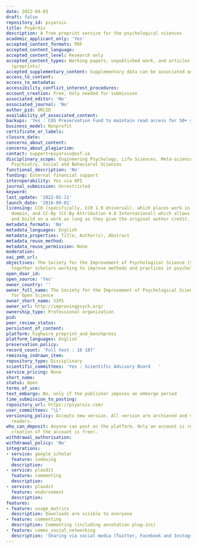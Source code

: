 ```yaml
---
date: 2022-04-03
draft: false
repository_id: psyarxiv
title: PsyArXiv
description: A free preprint service for the psychological sciences
academic_applicant_only: 'Yes'
accepted_content_formats: PDF
accepted_content_language:
accepted_content_level: Research only
accepted_content_types: Working papers, unpublished work, and articles under review
  (preprints)
accepted_supplementary_content: Supplementary data can be associated on the same page
access_to_content:
access_to_metadata:
accessibility_conflict_interest_procedures:
account_creation: Free, Only needed for submission
associated_editor: 'No'
associated_journal: 'No'
author_pid: ORCID
availability_of_associated_content:
backups: 'Yes : COS Preservation Fund to maintain read access for 50+ years'
business_model: Nonprofit
certificate_or_labels:
closure_date:
concerns_about_content:
concerns_about_plagiarism:
contact: support+psyarxiv@osf.io
disciplinary_scope: Engineering Psychology, Life Sciences, Meta-science, Neuroscience,
  Psychiatry, Social and Behavioral Sciences
functional_description: 'No'
funding: External financial support
interoperability: Yes via API
journal_submission: Unrestricted
keyword:
last_update: '2022-02-11'
launch_date: '2016-09-01'
licensing: CC0 (specifically, CC0 1.0 Universal), which places work in the public
  domain, and CC-By (CC-By Attribution 4.0 International) which allows others to use
  and build on a work as long as they give the original author credit.
metadata_formats: 'No'
metadata_languages: English
metadata_properties: Title, Author(s), Abstract
metadata_reuse_method:
metadata_reuse_permission: None
moderation:
oai_pmh_url:
objectives: The Society for the Improvement of Psychological Science (SIPS) brings
  together scholars working to improve methods and practices in psychological science.
open_doar_id:
open_source: 'Yes'
owner_country: ''
owner_full_name: The Society for the Improvement of Psychological Science and Center
  for Open Science
owner_short_name: SIPS
owner_url: http://improvingpsych.org/
ownership_type: Professional organization
pid:
peer_review_status:
persistent_of_content:
platform: highwire_preprint_and_benchpress
platform_languages: English
preservation_policy:
record_count: 'Full text : 16 187'
remining_indrawn_item:
repository_type: Disciplinary
scientific_committees: 'Yes : Scientific Advisory Board   '
service_pricing: None
short_name:
status: Open
terms_of_use:
text_embargo: No, only if the publisher imposes an embargo period
time_submission_to_posting:
repository_url: https://psyarxiv.com/
user_committees: "\L"
versioning_policy: Accepts new version. All version are archieved and visible for
  readers.
who_can_deposit: Anyone can post on the platform. Only an account is required ( The
  creation of the account is free).
withdrawal_authorisation:
withdrawal_policy: 'No'
integrations:
- service: google_scholar
  feature: indexing
  description:
- service: plaudit
  feature: commenting
  description:
- service: plaudit
  feature: endorsement
  description:
features:
- feature: usage_metrics
  description: Downloads are visible to everyone
- feature: commenting
  description: Commenting (including annotation plug-ins)
- feature: comms_social_networking
  description: 'Sharing via social media (Twitter, Facebook and Instagram)      https://twitter.com/psyarxiv'
---
```




